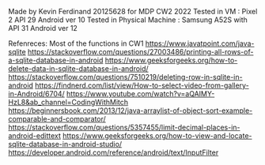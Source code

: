 Made by Kevin Ferdinand 20125628 for MDP CW2 2022
Tested in VM : Pixel 2 API 29 Android ver 10
Tested in Physical Machine : Samsung A52S with API 31 Android ver 12

Refenreces:
Most of the functions in CW1
https://www.javatpoint.com/java-sqlite
https://stackoverflow.com/questions/27003486/printing-all-rows-of-a-sqlite-database-in-android
https://www.geeksforgeeks.org/how-to-delete-data-in-sqlite-database-in-android/
https://stackoverflow.com/questions/7510219/deleting-row-in-sqlite-in-android
https://findnerd.com/list/view/How-to-select-video-from-gallery-in-Android/6704/
https://www.youtube.com/watch?v=aQAIMY-HzL8&ab_channel=CodingWithMitch
https://beginnersbook.com/2013/12/java-arraylist-of-object-sort-example-comparable-and-comparator/
https://stackoverflow.com/questions/5357455/limit-decimal-places-in-android-edittext
https://www.geeksforgeeks.org/how-to-view-and-locate-sqlite-database-in-android-studio/
https://developer.android.com/reference/android/text/InputFilter